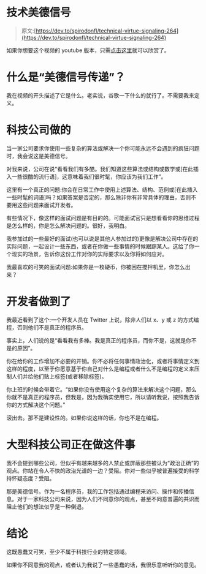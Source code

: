 # 技术美德信号

> 原文:[https://dev.to/spirodonfl/technical-virtue-signaling-264](https://dev.to/spirodonfl/technical-virtue-signaling-264)

如果你想要这个视频的 youtube 版本，只需[点击这里](https://youtu.be/epOoiDjYcxY)就可以欣赏了。

# 什么是“美德信号传递”？

我在视频的开头描述了它是什么。老实说，谷歌一下什么的就行了。不需要我来定义。

# 科技公司做的

当一家公司要求你使用一些复杂的算法或解决一个你可能永远不会遇到的疯狂问题时，我会说这是美德信号。

对我来说，公司在说“看看我们有多酷。我们知道这些算法或结构或数学或[在此插入一些很酷的流行语]，这意味着我们很时髦，你应该为我们工作”。

这里有一个真正的问题:你会在日常工作中使用上述算法、结构、范例或[在此插入一些时髦的词语]吗？如果答案是否定的，那么除非你有非常具体的理由，否则不要用这些问题来面试开发者。

有些情况下，像这样的面试问题是有目的的。可能面试官只是想看看你的思维过程是怎么样的，你是怎么解决问题的。很好，我明白。

我参加过的一些最好的面试(也可以说是其他人参加过的)更像是解决公司中存在的实际问题，一起设计一些东西，或者在你做一些事情的时候跟踪某人。这给了你一个现实的场景，告诉你这份工作对你的实际要求以及你将如何应对。

我最喜欢的可笑的面试问题:如果你是一枚硬币，你被困在搅拌机里，你怎么出来？

# 开发者做到了

我最近看到了这个:一个开发人员在 Twitter 上说，除非人们以 x、y 或 z 的方式编程，否则他们不是真正的程序员。

事实上，人们说的是“看看我有多棒。我是真正的程序员，而你不是，这就是你不是的原因”。

你在给你的工作增加不必要的开销。你不必将任何事情政治化，或者将事情定义到这样的程度，以至于你愿意基于你自己对什么是编程或者什么不是编程的定义来压制人们并给他们贴上标签(或者移除标签)。

你上班的时候会带着它。“如果你没有使用这个复杂的算法来解决这个问题，那么你就不是真正的程序员，但我是，因为我确实使用它，所以请听我说，按照我告诉你的方式解决这个问题。”

滚出去。那不是建设性的。如果你说这样的话，你也不是在编程。

# 大型科技公司正在做这件事

我不会提到哪些公司，但似乎有越来越多的人禁止或屏蔽那些被认为“政治正确”的观点。你站在令人不快的政治光谱的一边？受阻。你对一些似乎被普遍接受的科学持怀疑态度？受阻。

那是美德信号。作为一名程序员，我的工作包括通过编程来访问、操作和传播信息。对于一家科技公司来说，因为人们不同意你的观点，甚至不同意普遍的共识而阻止他们的想法似乎是一种倒退。

# 结论

这既愚蠢又可笑，至少不属于科技行业的特定领域。

如果你不同意我的观点，或者认为我说了一些愚蠢的话，我很乐意听听你的意见。